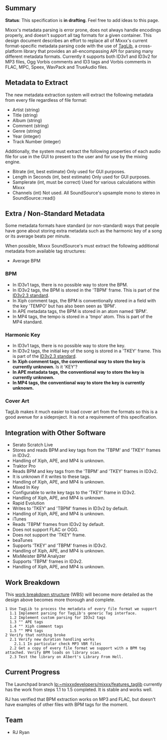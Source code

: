 ## Summary

**Status**: This specification is **in drafting**. Feel free to add
ideas to this page.

Mixxx's metadata parsing is error prone, does not always handle
encodings properly, and doesn't support all tag formats for a given
container. This design document describes an effort to replace all of
Mixxx's current format-specific metadata parsing code with the use of
[TagLib](http://developer.kde.org/~wheeler/taglib.html), a
cross-platform library that provides an all-encompassing API for parsing
many different metadata formats. Currently it supports both ID3v1 and
ID3v2 for MP3 files, Ogg Vorbis comments and ID3 tags and Vorbis
comments in FLAC, MPC, Speex, WavPack and TrueAudio files.

## Metadata to Extract

The new metadata extraction system will extract the following metadata
from every file regardless of file format:

  - Artist (string) 
  - Title (string) 
  - Album (string)
  - Comment (string)
  - Genre (string)
  - Year (integer)
  - Track Number (integer)

Additionally, the system must extract the following properties of each
audio file for use in the GUI to present to the user and for use by the
mixing engine.

  - Bitrate (int, best estimate) Only used for GUI purposes.
  - Length in Seconds (int, best estimate) Only used for GUI purposes.
  - Samplerate (int, must be correct) Used for various calculations
    within Mixxx
  - Channels (int) Not used. All SoundSource's upsample mono to stereo
    in SoundSource::read()

## Extra / Non-Standard Metadata

Some metadata formats have standard (or non-standard) ways that people
have gone about storing extra metadata such as the harmonic key of a
song or its average beats per minute.

When possible, Mixxx SoundSource's must extract the following additional
metadata from available tag structures:

  - Average BPM

### BPM

  - In ID3v1 tags, there is no possible way to store the BPM.
  - In ID3v2 tags, the BPM is stored in the 'TBPM' frame. This is part
    of the [ID3v2.3
    standard](http://www.id3.org/id3v2.3.0#head-42b02d20fb8bf48e38ec5415e34909945dd849dc).
  - In Xiph comment tags, the BPM is conventionally stored in a field
    with the key 'TEMPO' but has also been seen as 'BPM'. 
  - In APE metadata tags, the BPM is stored in an atom named 'BPM'.
  - In MP4 tags, the tempo is stored in a 'tmpo' atom. This is part of
    the MP4 standard.

### Harmonic Key

  - In ID3v1 tags, there is no possible way to store the key.
  - In ID3v2 tags, the initial key of the song is stored in a 'TKEY'
    frame. This is part of the [ID3v2.3
    standard](http://www.id3.org/id3v2.3.0#head-42b02d20fb8bf48e38ec5415e34909945dd849dc).
  - **In Xiph comment tags, the conventional way to store the key is
    currently unknown.** Is it 'KEY'?
  - **In APE metadata tags, the conventional way to store the key is
    currently unknown.**
  - **In MP4 tags, the conventional way to store the key is currently
    unknown.**

### Cover Art

TagLib makes it much easier to load cover art from the formats so this
is a good avenue for a sideproject. It is not a requirement of this
specification.

## Integration with Other Software

  - Serato Scratch Live 
  - Stores and reads BPM and key tags from the 'TBPM' and 'TKEY' frames
    in ID3v2. 
  - Handling of Xiph, APE, and MP4 is unknown.
  - Traktor Pro
  - Reads BPM and key tags from the 'TBPM' and 'TKEY' frames in ID3v2. 
  - It is unknown if it writes to these tags. 
  - Handling of Xiph, APE, and MP4 is unknown.
  - Mixed In Key 
  - Configurable to write key tags to the 'TKEY' frame in ID3v2. 
  - Handling of Xiph, APE, and MP4 is unknown.
  - Rapid Evolution 
  - Writes to 'TKEY' and 'TBPM' frames in ID3v2 by default. 
  - Handling of Xiph, APE, and MP4 is unknown.
  - iTunes
  - Reads 'TBPM' frames from ID3v2 by default. 
  - Does not support FLAC or OGG. 
  - Does not support the 'TKEY' frame.
  - beaTunes 
  - Supports 'TKEY' and 'TBPM' frames in ID3v2. 
  - Handling of Xiph, APE, and MP4 is unknown.
  - MixMeister BPM Analyzer
  - Supports 'TBPM' frames in ID3v2. 
  - Handling of Xiph, APE, and MP4 is unknown.

## Work Breakdown

This [work breakdown
structure](http://en.wikipedia.org/wiki/Work_breakdown_structure) (WBS)
will become more detailed as the design above becomes more thorough and
complete.

    1 Use TagLib to process the metadata of every file format we support
      1.1 Implement parsing for TagLib's generic Tag interface.
      1.2 Implement custom parsing for ID3v2 tags
      1.3 "" APE tags
      1.4 "" Xiph comment tags
      1.5 "" MP4 tags
    2 Verify that nothing broke
      2.1 Verify new duration handling works
        2.1.1 In particular check MP3 VBR files
      2.2 Get a copy of every file format we support with a BPM tag attached. Verify BPM loads on library scan.
      2.3 Test the library on Albert's Library From Hell.

## Current Progress

The Launchpad branch
[lp:\~mixxxdevelopers/mixxx/features\_taglib](https://code.launchpad.net/~mixxxdevelopers/mixxx/features_taglib)
currently has the work from steps 1.1 to 1.5 completed. It is stable and
works well.

RJ has verified that BPM extraction works on MP3 and FLAC, but doesn't
have examples of other files with BPM tags for the moment.

## Team

  - RJ Ryan
